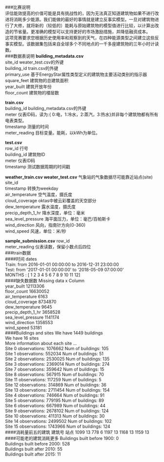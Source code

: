 ###比赛说明  
  评估能效提高的价值可能是具有挑战性的，因为无法真正知道建筑物如果不进行改进将消耗多少能源。我们能做的最好的事情就是建立反事实模型。一旦对建筑物进行了大修，就将新的（较低的）能耗与原始建筑物的模型值进行比较，以计算出改造的节省量。更准确的模型可以支持更好的市场激励措施，并降低融资成本。  
  这项竞赛要求您根据历史使用率和观察到的天气，在四种能源类型之间建立这些反事实模型。该数据集包括来自全球多个不同地点的一千多座建筑物的三年小时计读数。  
###数据表说明
  __building_metadata.csv__  
  site_id  weater_test.csv的外键  
  building_id  train.csv的外键  
  primary_use 基于EnergyStar属性类型定义的建筑物主要活动类别的指示器  
  square_feet 建筑物的总建筑面积  
  year_built  建筑开放年份  
  floor_count 建筑物的楼层数  

  __train.csv__  
  building_id  building_metadata.csv的外键  
  meter 仪表ID码，读为:{ 0:电，1:冷水，2:蒸汽，3:热水}并非每个建筑物都有所有电表类型。  
  timestamp 测量的时间  
  meter_reading 目标变量。能耗，以kWh为单位。  

  __test.csv__  
  row_id 行号  
  building_id 建筑物ID  
  meter 仪表ID码  
  timestamp 测试数据周期的时间戳  

  __weather_train.csv  weater_test.csv__ 气象站的气象数据尽可能靠近站点(site)  
  site_id   
  timestamp 转换为weekday  
  air_temperature  空气温度，摄氏度  
  cloud_coverage  oktas中被云彩覆盖的天空部分  
  dew_temperature 露水温度，摄氏度  
  precip_depth_1_hr 降水深度，单位：毫米  
  sea_level_pressure 海平面压力，单位：毫巴/百帕斯卡  
  wind_direction 风向，指南针方向(0-360)  
  wind_speed 风速，单位：米/秒  

  __sample_submission.csv__ 
  row_id  
  meter_reading 仪表读数，保留小数点后四位  
###train数据  
####时间 dates  
  Train: from 2016-01-01 00:00:00 to 2016-12-31 23:00:00  
  Test: from '2017-01-01 00:00:00' to '2018-05-09 07:00:00'  
  MONTHS : [ 1  2  3  4  5  6  7  8  9 10 11 12]  
####缺失数据数 Missing data x Column    
  year_built 12113306  
  floor_count 16630052  
  air_temperature 6163  
  cloud_coverage 8734870  
  dew_temperature 9645  
  precip_depth_1_hr 3658528  
  sea_level_pressure 1141174  
  wind_direction 1358553  
  wind_speed 53181  
####Buildings and sites
  We have 1449 buildings  
  We have 16 sites  
  More information about each site ...  
  Site  0 	observations:  1076662 	Num of buildings:  105  
  Site  1 	observations:  552034 	Num of buildings:  51  
  Site  2 	observations:  2530025 	Num of buildings:  135  
  Site  3 	observations:  2369014 	Num of buildings:  274  
  Site  7 	observations:  359642 	Num of buildings:  15  
  Site  8 	observations:  567915 	Num of buildings:  70  
  Site  11 	observations:  117259 	Num of buildings:  5  
  Site  12 	observations:  314869 	Num of buildings:  36  
  Site  13 	observations:  2711454 	Num of buildings:  154  
  Site  4 	observations:  746664 	Num of buildings:  91  
  Site  5 	observations:  779195 	Num of buildings:  89  
  Site  6 	observations:  667989 	Num of buildings:  44  
  Site  9 	observations:  2678102 	Num of buildings:  124  
  Site  10 	observations:  411313 	Num of buildings:  30  
  Site  14 	observations:  2499502 	Num of buildings:  102  
  Site  15 	observations:  1743966 	Num of buildings:  124  
####消耗量前五的建筑
  建筑号   站点
  1099    13
  778     6
  1197    13
  1168    13
  1159    13
####可能老的建筑消耗更多
  Buildings built before 1900:  0  
  Buildings built before 2000:  528  
  Buildings built after 2010:  55  
  Buildings built after 2015:  11  
  
  
